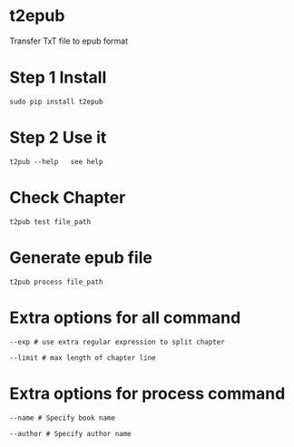# t2epub
Transfer TxT file to epub format

# Step 1 Install

    sudo pip install t2epub

# Step 2 Use it

    t2pub --help   see help

# Check Chapter

    t2pub test file_path
    
# Generate epub file

    t2pub process file_path
    
# Extra options for all command

    --exp # use extra regular expression to split chapter
    
    --limit # max length of chapter line
    
# Extra options for process command

    --name # Specify book name
    
    --author # Specify author name






